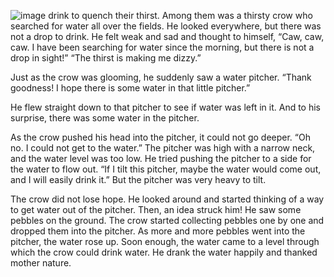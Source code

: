 ![image](https://github.com/user-attachments/assets/a22da026-7d75-434e-8315-bbe56e38ff59)
drink to quench their thirst. Among them was a thirsty crow who searched for water all over the fields. He looked everywhere, but there was not a drop to drink.
He felt weak and sad and thought to himself, “Caw, caw, caw. I have been searching for water since the morning, but there is not a drop in sight!” “The thirst is making me dizzy.”

Just as the crow was glooming, he suddenly saw a water pitcher. “Thank goodness! I hope there is some water in that little pitcher.”

He flew straight down to that pitcher to see if water was left in it. And to his surprise, there was some water in the pitcher.

As the crow pushed his head into the pitcher, it could not go deeper. “Oh no. I could not get to the water.” The pitcher was high with a narrow neck, and the water level was too low. He tried pushing the pitcher to a side for the water to flow out. “If I tilt this pitcher, maybe the water would come out, and I will easily drink it.” But the pitcher was very heavy to tilt.



The crow did not lose hope. He looked around and started thinking of a way to get water out of the pitcher. Then, an idea struck him! He saw some pebbles on the ground. The crow started collecting pebbles one by one and dropped them into the pitcher. As more and more pebbles went into the pitcher, the water rose up. Soon enough, the water came to a level through which the crow could drink water. He drank the water happily and thanked mother nature.
